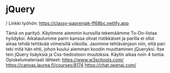 # jQuery
/ Linkki työhön: https://classy-paprenjak-ff68bc.netlify.app 

Tämä on parityö. Käytimme aiemmin kurssilla tekemäämme To-Do-listaa hyödyksi. Aikataulumme parin kanssa olivat ristikkäiset ja parilla ei ollut aikaa tehdä tehtävää viimeisillä viikoilla. Jaoimme tehtävänjaon niin, että pari teki mitä hän ehti, johon kuului aiemman koodin muuttaminen jQueryksi. Itse tein jQuery lisäyksiä ja Css-tiedostoon muutoksia. Käytin aikaa noin 4 tuntia. Opiskelumateriaali lähteet: https://www.w3schools.com/ https://canvas.laurea.fi/courses/8174 https://chat.openai.com/
